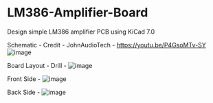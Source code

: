 # LM386-Amplifier-Board
Design simple LM386 amplifier PCB using KiCad 7.0

Schematic - 
Credit - JohnAudioTech - https://youtu.be/P4GsoMTv-SY
![image](https://github.com/kpgs123/LM386-Amplifier-Board/assets/56798215/cc3575a4-464c-4e28-8d3e-3d684efded79)

Board Layout -
  Drill -
  ![image](https://github.com/kpgs123/LM386-Amplifier-Board/assets/56798215/7517a984-7306-4ee4-ac00-87afb8c1e01e)

  Front Side -
  ![image](https://github.com/kpgs123/LM386-Amplifier-Board/assets/56798215/b120f209-296b-4ace-87b2-14066aeb83d0)

  Back Side -
  ![image](https://github.com/kpgs123/LM386-Amplifier-Board/assets/56798215/760838a4-9bac-425a-a8be-0d057c75cdb9)
